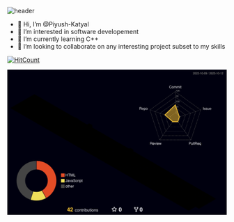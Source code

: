 ![header](https://capsule-render.vercel.app/api?type=waving&color=gradient&height=200&section=header&text=Piyush%20Katyal&fontSize=50&fontAlign=80&animation=fadeIn&customColorList=6,12,20,24)

- 👋 Hi, I’m @Piyush-Katyal
- 👀 I’m interested in software developement
- 🌱 I’m currently learning C++
- 💞️ I’m looking to collaborate on any interesting project subset to my skills

[![HitCount](https://hits.dwyl.com/Piyush-Katyal/Piyush-Katyal.svg?style=flat-square)](http://hits.dwyl.com/Piyush-Katyal/Piyush-Katyal)
  
![](./profile-3d-contrib/profile-night-rainbow.svg)
<!---
Piyush-Katyal/Piyush-Katyal is a ✨ special ✨ repository because its `README.md` (this file) appears on your GitHub profile.
You can click the Preview link to take a look at your changes.
--->
